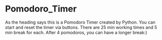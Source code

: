 # Pomodoro_Timer

As the heading says this is a Pomodoro Timer created by Python. You can start and reset the timer via buttons.
There are 25 min working times and 5 min break for each. After 4 pomodoros, you can have a longer break:)
